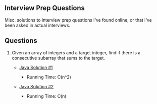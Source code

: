 Interview Prep Questions
------------------------

Misc. solutions to interview prep questions I've found online, or that I've been asked in actual interviews.

Questions
---------

1. Given an array of integers and a target integer, find if there is a consecutive subarray that sums to the target.

    - [Java Solution #1](https://github.com/newfurniturey/interview-prep-questions/commit/3b27bff49b364bc6e1638c0f198768a036e6fe4b#diff-3b8e9b886bb4cea257429a0a1ea06f46R15)
        - Running Time: O(n^2)
    
    - [Java Solution #2](https://github.com/newfurniturey/interview-prep-questions/commit/3b27bff49b364bc6e1638c0f198768a036e6fe4b#diff-3b8e9b886bb4cea257429a0a1ea06f46R51)
        - Running Time: O(n)
